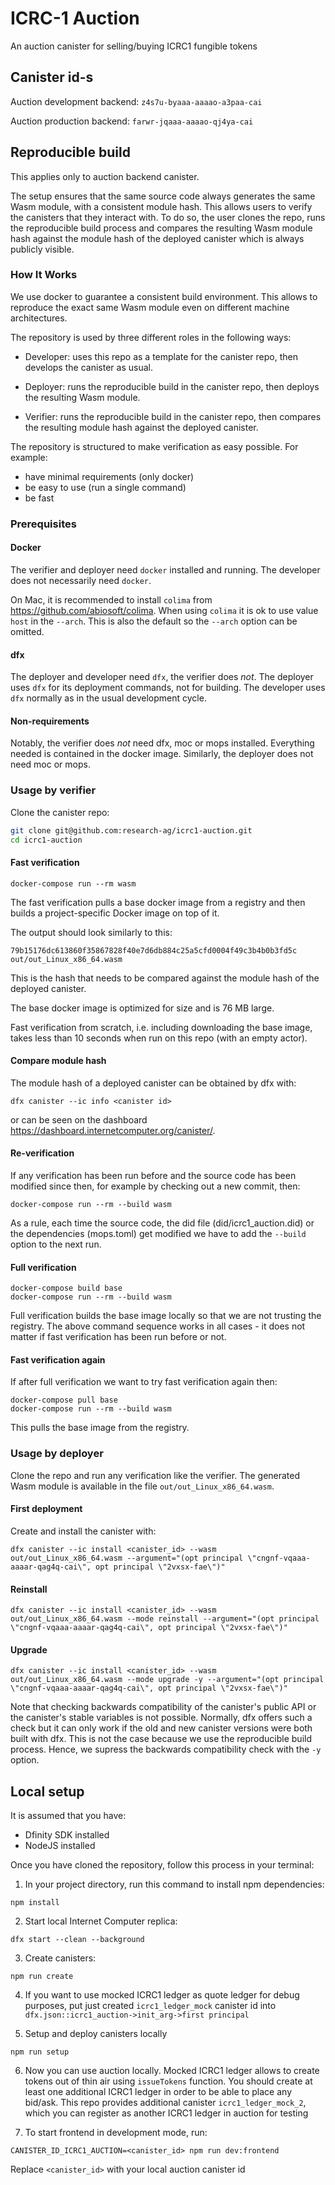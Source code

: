 # ICRC-1 Auction

An auction canister for selling/buying ICRC1 fungible tokens

## Canister id-s

Auction development backend: `z4s7u-byaaa-aaaao-a3paa-cai`

Auction production backend: `farwr-jqaaa-aaaao-qj4ya-cai`


## Reproducible build

This applies only to auction backend canister.

The setup ensures that the same source code always generates the same Wasm module, with a consistent module hash.
This allows users to verify the canisters that they interact with.
To do so, the user clones the repo, runs the reproducible build process and compares the resulting Wasm module hash
against the module hash of the deployed canister which is always publicly visible.

### How It Works

We use docker to guarantee a consistent build environment.
This allows to reproduce the exact same Wasm module even on different machine architectures.

The repository is used by three different roles in the following ways:

* Developer: uses this repo as a template for the canister repo, then develops the canister as usual.

* Deployer: runs the reproducible build in the canister repo, then deploys the resulting Wasm module.

* Verifier: runs the reproducible build in the canister repo, then compares the resulting module hash against the deployed canister.

The repository is structured to make verification as easy possible.
For example:

* have minimal requirements (only docker)
* be easy to use (run a single command)
* be fast

### Prerequisites

#### Docker

The verifier and deployer need `docker` installed and running.
The developer does not necessarily need `docker`.

On Mac, it is recommended to install `colima` from https://github.com/abiosoft/colima.
When using `colima` it is ok to use value `host` in the `--arch`.
This is also the default so the `--arch` option can be omitted.

#### dfx

The deployer and developer need `dfx`, the verifier does _not_.
The deployer uses `dfx` for its deployment commands, not for building.
The developer uses `dfx` normally as in the usual development cycle.

#### Non-requirements

Notably, the verifier does _not_ need dfx, moc or mops installed.
Everything needed is contained in the docker image.
Similarly, the deployer does not need moc or mops.

### Usage by verifier

Clone the canister repo:

```bash
git clone git@github.com:research-ag/icrc1-auction.git
cd icrc1-auction
```

#### Fast verification

```
docker-compose run --rm wasm
```

The fast verification pulls a base docker image from a registry and then builds a project-specific Docker image on top of it.

The output should look similarly to this:
```
79b15176dc613860f35867828f40e7d6db884c25a5cfd0004f49c3b4b0b3fd5c  out/out_Linux_x86_64.wasm
```
This is the hash that needs to be compared against the module hash of the deployed canister.

The base docker image is optimized for size and is 76 MB large.

Fast verification from scratch, i.e. including downloading the base image, takes less than 10 seconds when run on this repo
(with an empty actor).

#### Compare module hash

The module hash of a deployed canister can be obtained by dfx with:

```
dfx canister --ic info <canister id>
```

or can be seen on the dashboard https://dashboard.internetcomputer.org/canister/<canister id>.

#### Re-verification

If any verification has been run before and the source code has been modified since then,
for example by checking out a new commit, then:

```
docker-compose run --rm --build wasm
```

As a rule, each time the source code, the did file (did/icrc1_auction.did) or the dependencies (mops.toml) get modified
we have to add the `--build` option to the next run.

#### Full verification

```
docker-compose build base
docker-compose run --rm --build wasm
```

Full verification builds the base image locally so that we are not trusting the registry.
The above command sequence works in all cases - it does not matter if fast verification has been run before or not.

#### Fast verification again

If after full verification we want to try fast verification again then:

```
docker-compose pull base
docker-compose run --rm --build wasm
```

This pulls the base image from the registry.

### Usage by deployer

Clone the repo and run any verification like the verifier.
The generated Wasm module is available in the file `out/out_Linux_x86_64.wasm`.

#### First deployment

Create and install the canister with:

```
dfx canister --ic install <canister_id> --wasm out/out_Linux_x86_64.wasm --argument="(opt principal \"cngnf-vqaaa-aaaar-qag4q-cai\", opt principal \"2vxsx-fae\")"
```

#### Reinstall

```
dfx canister --ic install <canister_id> --wasm out/out_Linux_x86_64.wasm --mode reinstall --argument="(opt principal \"cngnf-vqaaa-aaaar-qag4q-cai\", opt principal \"2vxsx-fae\")"
```

#### Upgrade

```
dfx canister --ic install <canister_id> --wasm out/out_Linux_x86_64.wasm --mode upgrade -y --argument="(opt principal \"cngnf-vqaaa-aaaar-qag4q-cai\", opt principal \"2vxsx-fae\")"
```

Note that checking backwards compatibility of the canister's public API or the canister's stable variables is not possible.
Normally, dfx offers such a check but it can only work if the old and new canister versions were both built with dfx.
This is not the case because we use the reproducible build process.
Hence, we supress the backwards compatibility check with the `-y` option.


## Local setup

It is assumed that you have:
- Dfinity SDK installed
- NodeJS installed

Once you have cloned the repository, follow this process in your terminal:

1) In your project directory, run this command to install npm dependencies:
```
npm install
```

2) Start local Internet Computer replica:
```
dfx start --clean --background
```

3) Create canisters:

```
npm run create
```

4) If you want to use mocked ICRC1 ledger as quote ledger for debug purposes, put just created `icrc1_ledger_mock`
   canister id into `dfx.json::icrc1_auction->init_arg->first principal`

5) Setup and deploy canisters locally
```
npm run setup
```

6) Now you can use auction locally. Mocked ICRC1 ledger allows to create tokens out of thin air using `issueTokens` 
function. You should create at least one additional ICRC1 ledger in order to be able to place any bid/ask. This repo 
provides additional canister `icrc1_ledger_mock_2`, which you can register as another ICRC1 ledger in auction for testing

7) To start frontend in development mode, run: 
```
CANISTER_ID_ICRC1_AUCTION=<canister_id> npm run dev:frontend
```
Replace `<canister_id>` with your local auction canister id
